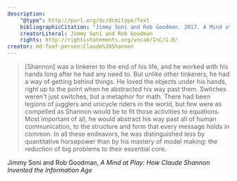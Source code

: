 ```yaml
---
description:
    "@type": http://purl.org/dc/dcmitype/Text
    bibliographicCitation: "Jimmy Soni and Rob Goodman. 2017. A Mind at Play: How Claude Shannon Invented the Information Age. SIMON & SCHUSTER."
    creatorLiteral: Jimmy Soni and Rob Goodman
    rights: http://rightsstatements.org/vocab/InC/1.0/
creator: md-foaf-person:Claude%20Shannon
---
```


> [Shannon] was a tinkerer to the end of his life, and he worked with his hands long after he had any need to. But unlike other tinkerers, he had a way of getting behind things. He loved the objects under his hands, right up to the point when he abstracted his way past them. Switches weren't just switches, but a metaphor for math. There had been legions of jugglers and unicycle riders in the world, but few were as compelled as Shannon would be to fit those activities to equations. Most important of all, he would abstract his way past all of human communication, to the structure and form that every message holds in common. In all these endeavors, he was distinguished less by quantitative horsepower than by his mastery of model making: the reduction of big problems to their essential core.

Jimmy Soni and Rob Goodman, _A Mind at Play: How Claude Shannon Invented the Information Age_
